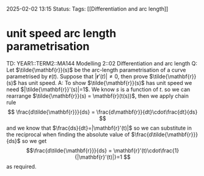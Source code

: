 2025-02-02 13:15
Status: 
Tags: [[Differentiation and arc length]]
# unit speed arc length parametrisation

TD: YEAR1::TERM2::MA144 Modelling 2::02 Differentiation and arc length
Q: Let $\tilde{\mathbf{r}}(s)$ be the arc-length parametrisation of a curve parametrised by $\mathbf{r}(t)$. Suppose that $|\mathbf{r}'(t)| \neq 0$, then prove $\tilde{\mathbf{r}}(s)$ has unit speed.
A: To show $\tilde{\mathbf{r}}(s)$ has unit speed we need $|\tilde{\mathbf{r}}'(s)|=1$. We know $s$ is a function of $t$. so we can rearrange $\tilde{\mathbf{r}}(s) = \mathbf{r}(t(s))$, then we apply chain rule $$
\frac{d\tilde{\mathbf{r}}}{ds} = \frac{d\mathbf{r}}{dt}\cdot\frac{dt}{ds} 
$$and we know that $\frac{ds}{dt}=|\mathbf{r}'(t)|$ so we can substitute in the reciprocal when finding the absolute value of $\frac{d\tilde{\mathbf{r}}}{ds}$ so we get $$\frac{d\tilde{\mathbf{r}}}{ds} = \mathbf{r}'(t)\cdot\frac{1}{|\mathbf{r}'(t)|}=1
$$as required.
<!--ID: 1738504622823-->

